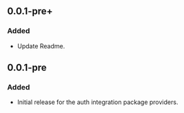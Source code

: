 ## 0.0.1-pre+

### Added
- Update Readme.

## 0.0.1-pre

### Added
- Initial release for the auth integration package providers.



